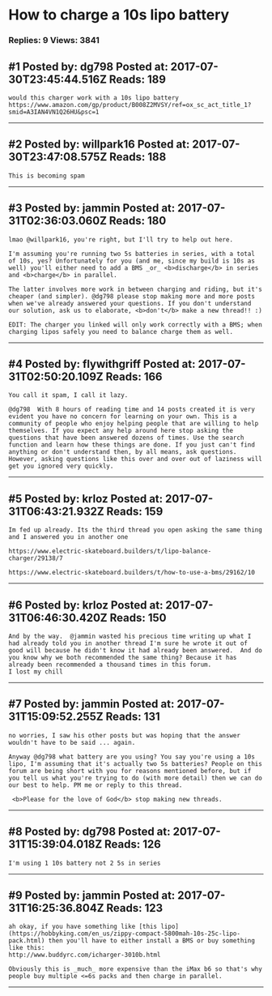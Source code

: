 # How to charge a 10s lipo battery

### Replies: 9 Views: 3841

## \#1 Posted by: dg798 Posted at: 2017-07-30T23:45:44.516Z Reads: 189

```
would this charger work with a 10s lipo battery https://www.amazon.com/gp/product/B008Z2MVSY/ref=ox_sc_act_title_1?smid=A3IAN4VN1Q26HU&psc=1
```

---
## \#2 Posted by: willpark16 Posted at: 2017-07-30T23:47:08.575Z Reads: 188

```
This is becoming spam
```

---
## \#3 Posted by: jammin Posted at: 2017-07-31T02:36:03.060Z Reads: 180

```
lmao @willpark16, you're right, but I'll try to help out here.

I'm assuming you're running two 5s batteries in series, with a total of 10s, yes? Unfortunately for you (and me, since my build is 10s as well) you'll either need to add a BMS _or_ <b>discharge</b> in series and <b>charge</b> in parallel.

The latter involves more work in between charging and riding, but it's cheaper (and simpler). @dg798 please stop making more and more posts when we've already answered your questions. If you don't understand our solution, ask us to elaborate, <b>don't</b> make a new thread!! :)

EDIT: The charger you linked will only work correctly with a BMS; when charging lipos safely you need to balance charge them as well.
```

---
## \#4 Posted by: flywithgriff Posted at: 2017-07-31T02:50:20.109Z Reads: 166

```
You call it spam, I call it lazy.

@dg798  With 8 hours of reading time and 14 posts created it is very evident you have no concern for learning on your own. This is a community of people who enjoy helping people that are willing to help themselves. If you expect any help around here stop asking the questions that have been answered dozens of times. Use the search function and learn how these things are done. If you just can't find anything or don't understand then, by all means, ask questions. However, asking questions like this over and over out of laziness will get you ignored very quickly.
```

---
## \#5 Posted by: krloz Posted at: 2017-07-31T06:43:21.932Z Reads: 159

```
Im fed up already. Its the third thread you open asking the same thing and I answered you in another one

https://www.electric-skateboard.builders/t/lipo-balance-charger/29138/7

https://www.electric-skateboard.builders/t/how-to-use-a-bms/29162/10
```

---
## \#6 Posted by: krloz Posted at: 2017-07-31T06:46:30.420Z Reads: 150

```
And by the way.  @jammin wasted his precious time writing up what I had already told you in another thread I'm sure he wrote it out of good will because he didn't know it had already been answered.  And do you know why we both recommended the same thing? Because it has already been recommended a thousand times in this forum. 
I lost my chill
```

---
## \#7 Posted by: jammin Posted at: 2017-07-31T15:09:52.255Z Reads: 131

```
no worries, I saw his other posts but was hoping that the answer wouldn't have to be said ... again.

Anyway @dg798 what battery are you using? You say you're using a 10s lipo, I'm assuming that it's actually two 5s batteries? People on this forum are being short with you for reasons mentioned before, but if you tell us what you're trying to do (with more detail) then we can do our best to help. PM me or reply to this thread.

 <b>Please for the love of God</b> stop making new threads.
```

---
## \#8 Posted by: dg798 Posted at: 2017-07-31T15:39:04.018Z Reads: 126

```
I'm using 1 10s battery not 2 5s in series
```

---
## \#9 Posted by: jammin Posted at: 2017-07-31T16:25:36.804Z Reads: 123

```
ah okay, if you have something like [this lipo](https://hobbyking.com/en_us/zippy-compact-5800mah-10s-25c-lipo-pack.html) then you'll have to either install a BMS or buy something like this: 
http://www.buddyrc.com/icharger-3010b.html

Obviously this is _much_ more expensive than the iMax b6 so that's why people buy multiple <=6s packs and then charge in parallel.
```

---

